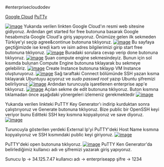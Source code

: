 #enterprisecloudodev

[Google Cloud](https://cloud.google.com/)
[PuTTy](https://www.puttygen.com/)

[![image](https://r.resimlink.com/uR0-VvKo.jpg)](https://resimlink.com/uR0-VvKo)
Yukarıda verilen linkten Google Cloud'ın resmi web sitesine gidiyoruz. Ardından get started for free butonuna basarak Google hesabımızla Google Cloud'a giriş yapıyoruz. Önümüze gelen ilk sekmeden Türkiye'yi seçip agree&continue butonuna tıklıyoruz.
[![image](https://r.resimlink.com/mqzvDPK8-6L.jpg)](https://resimlink.com/mqzvDPK8-6L)
Bu sayfaya geçtiğimizde ise kredi kartı ve isim adres bilgilerimizi girip start free butonuna tıklıyoruz.
[![image](https://r.resimlink.com/z0OPcIHwx7tR.jpg)](https://resimlink.com/z0OPcIHwx7tR)
Buradaki sorulara cevap verip done butonuna tıklıyoruz.
[![image](https://r.resimlink.com/_7rtT06.jpg)](https://resimlink.com/_7rtT06)
Şuan compute engine sekmesindeyiz. Bunun için sol kısımda bulunan Compute Engine butonuna tıklayarak bu sekmeye gelebiliriz.
[![image](https://r.resimlink.com/540iEgC.jpg)](https://resimlink.com/540iEgC)
Create Instance butonuna tıklayıp VM Instance oluşturuyoruz.
[![image](https://r.resimlink.com/8TWRAmU.jpg)](https://resimlink.com/8TWRAmU)
Sağ taraftaki Connect bölümünde SSH yazan kısma tıklayarak Ubuntuyu açıyoruz ve *sudo passwd root* yazıp Ubuntu şifremizi belirliyoruz
[![image](https://r.resimlink.com/4AiId2-zRW.jpg)](https://resimlink.com/4AiId2-zRW)
Ardından turuncuyla işaretlenen enterprise app'e tıklıyoruz.
[![image](https://r.resimlink.com/6hZ4sCTzOU.jpg)](https://resimlink.com/6hZ4sCTzOU)
Açılan sekme de edit butonuna tıklıyoruz. Buton kısmına tıklamadan önce aşağıdaki yönergeleri izlemeniz gerekmektedir
[![image](https://r.resimlink.com/589UVqz_PslW.jpg)](https://resimlink.com/589UVqz_PslW)

Yukarıda verilen linkteki PuTTY Key Generator'ı indirip kurduktan sonra çalıştırıyoruz ve Generate butonuna tıklıyoruz. Bize public bir OpenSSH keyi veriyor bunu Editteki SSH key kısmına kopyalıyoruz ve save diyoruz.
[![image](https://r.resimlink.com/589UVqz_PslW.jpg)](https://resimlink.com/589UVqz_PslW)

Turuncuyla gösterilen yerdeki External Ip'yi PuTTY'deki Host Name kısmına kopyalıyoruz ve SSH kısmındaki public keyi giriyoruz.
[![image](https://r.resimlink.com/XonlSm59.jpg)](https://resimlink.com/XonlSm59)

PuTTY'deki open butonuna tıklıyoruz.
[![image](https://r.resimlink.com/YB1yTu.jpg)](https://resimlink.com/YB1yTu)
PuTTY Ken Generator'da belirlediğimiz kullanıcı adı ve şifremizi yazarak giriş yapıyoruz.

Sunucu Ip -> 34.125.7.47
kullanıcı adı -> enterpriseapp
şifre -> 1234









